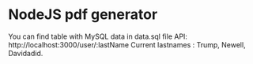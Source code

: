 # NodeJS pdf generator
You can find table with MySQL data in data.sql file
API: http://localhost:3000/user/:lastName
Current lastnames : Trump, Newell, Davidadid.

